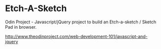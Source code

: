 # Etch-A-Sketch
Odin Project - Javascript/jQuery project to build an Etch-a-sketch / Sketch Pad in browser.

http://www.theodinproject.com/web-development-101/javascript-and-jquery